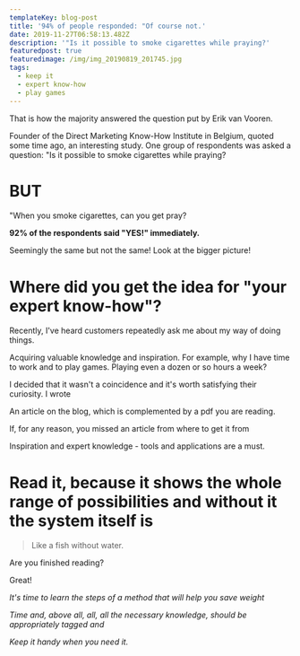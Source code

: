 ```yaml
---
templateKey: blog-post
title: '94% of people responded: "Of course not.'
date: 2019-11-27T06:58:13.482Z
description: '"Is it possible to smoke cigarettes while praying?'
featuredpost: true
featuredimage: /img/img_20190819_201745.jpg
tags:
  - keep it
  - expert know-how
  - play games
---
```

That is how the majority answered the question put by Erik van Vooren.

Founder of the Direct Marketing Know-How Institute in Belgium, quoted some time ago, an interesting study. One group of respondents was asked a question: "Is it possible to smoke cigarettes while praying?

# BUT

"When you smoke cigarettes, can you get  pray? 

**92% of the respondents said "YES!" immediately.**

Seemingly the same but not the same! Look at the bigger picture!



# Where did you get the idea for "your expert know-how"?

Recently, I've heard customers repeatedly ask me about my way of doing things.

Acquiring valuable knowledge and inspiration. For example, why I have time to work and to play games. Playing even a dozen or so hours a week?



I decided that it wasn't a coincidence and it's worth satisfying their curiosity. I wrote

An article on the blog, which is complemented by a pdf you are reading.

If, for any reason, you missed an article from where to get it from

Inspiration and expert knowledge - tools and applications are a must.

# Read it, because it shows the whole range of possibilities and without it the system itself is

> Like a fish without water.



Are you finished reading?

Great!



_It's time to learn the steps of a method that will help you save weight_

_Time and, above all, all, all the necessary knowledge, should be appropriately tagged and_

_Keep it handy when you need it._
